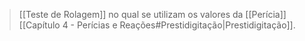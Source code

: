 > [[Teste de Rolagem]] no qual se utilizam os valores da [[Perícia]] [[Capítulo 4 - Perícias e Reações#Prestidigitação|Prestidigitação]].